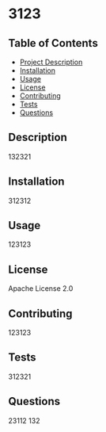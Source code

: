 # 3123
  
  ## Table of Contents
  - [Project Description](#Description)
  - [Installation](#Installation)
  - [Usage](#Usage)
  - [License](#License)
  - [Contributing](#Contributing)
  - [Tests](#Tests)
  - [Questions](#Questions)

  ## Description
  132321

  ## Installation
  312312

  ## Usage
  123123

  ## License
  Apache License 2.0

  ## Contributing
  123123

  ## Tests
  312321

  ## Questions
  23112
  132
